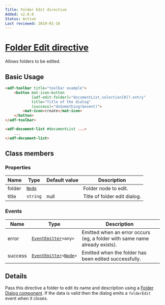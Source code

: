 ```yaml
---
Title: Folder Edit directive
Added: v2.0.0
Status: Active
Last reviewed: 2019-01-16
---
```


# [Folder Edit directive](../../../lib/content-services/src/lib/folder-directive/folder-edit.directive.ts "Defined in folder-edit.directive.ts")

Allows folders to be edited.

## Basic Usage

```html
<adf-toolbar title="toolbar example">
    <button mat-icon-button
            [adf-edit-folder]="documentList.selection[0]?.entry"
            title="Title of the dialog"
            (success)="doSomething($event)">
        <mat-icon>create</mat-icon>
    </button>
</adf-toolbar>

<adf-document-list #documentList ...>
    ...
</adf-document-list>
```

## Class members

### Properties

| Name | Type | Default value | Description |
| ---- | ---- | ------------- | ----------- |
| folder | [`Node`](https://github.com/Alfresco/alfresco-js-api/blob/development/src/api/content-rest-api/docs/Node.md) |  | Folder node to edit. |
| title | `string` | null | Title of folder edit dialog. |

### Events

| Name | Type | Description |
| ---- | ---- | ----------- |
| error | [`EventEmitter`](https://angular.io/api/core/EventEmitter)`<any>` | Emitted when an error occurs (eg, a folder with same name already exists). |
| success | [`EventEmitter`](https://angular.io/api/core/EventEmitter)`<`[`Node`](https://github.com/Alfresco/alfresco-js-api/blob/development/src/api/content-rest-api/docs/Node.md)`>` | Emitted when the folder has been edited successfully. |

## Details

Pass this directive a folder to edit its name and description using a [Folder Dialog component](../../../lib/content-services/dialogs/folder.dialog.ts).
If the data is valid then the dialog emits a `folderEdit` event when it closes.
